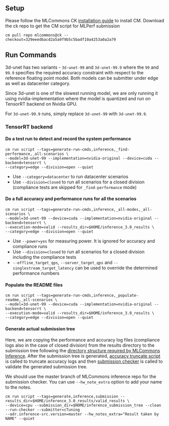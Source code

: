 ## Setup
Please follow the MLCommons CK [installation guide](https://github.com/mlcommons/ck/blob/master/docs/installation.md) to install CM.
Download the ck repo to get the CM script for MLPerf submission

```
cm pull repo mlcommons@ck --checkout=329eeedbacd2a5a9f9b5c5badf10a4253a0a2a79
```

## Run Commands

3d-unet has two variants - `3d-unet-99` and `3d-unet-99.9` where the `99` and `99.9` specifies the required accuracy constraint with respect to the reference floating point model. Both models can be submitter under edge as well as datacenter category.

Since 3d-unet is one of the slowest running model, we are only running it using nvidia-implementation where the model is quantized and run on TensorRT backend on Nvidia GPU.

For `3d-unet-99.9` runs, simply replace `3d-unet-99` with `3d-unet-99.9`.

### TensorRT backend

#### Do a test run to detect and record the system performance

```
cm run script --tags=generate-run-cmds,inference,_find-performance,_all-scenarios \
--model=3d-unet-99 --implementation=nvidia-original --device=cuda --backend=tensorrt \
--category=edge --division=open --quiet
```
* Use `--category=datacenter` to run datacenter scenarios
* Use `--division=closed` to run all scenarios for a closed division (compliance tests are skipped for `_find-performance` mode)

#### Do a full accuracy and performance runs for all the scenarios

```
cm run script --tags=generate-run-cmds,inference,_all-modes,_all-scenarios \
--model=3d-unet-99 --device=cuda --implementation=nvidia-original --backend=tensorrt \
--execution-mode=valid --results_dir=$HOME/inference_3.0_results \
--category=edge --division=open --quiet
```

* Use `--power=yes` for measuring power. It is ignored for accuracy and compliance runs
* Use `--division=closed` to run all scenarios for a closed division including the compliance tests
* `--offline_target_qps`, `--server_target_qps` and `--singlestream_target_latency` can be used to override the determined performance numbers

#### Populate the README files
```
cm run script --tags=generate-run-cmds,inference,_populate-readme,_all-scenarios \
--model=3d-unet-99 --device=cuda --implementation=nvidia-original --backend=tensorrt \
--execution-mode=valid --results_dir=$HOME/inference_3.0_results \
--category=edge --division=open --quiet
```

#### Generate actual submission tree

Here, we are copying the performance and accuracy log files (compliance logs also in the case of closed division) from the results directory to the submission tree following the [directory structure required by MLCommons Inference](https://github.com/mlcommons/policies/blob/master/submission_rules.adoc#inference-1). After the submission tree is generated, [accuracy truncate script](https://github.com/mlcommons/inference/blob/master/tools/submission/truncate_accuracy_log.py) is called to truncate accuracy logs and then [submission checker](https://github.com/mlcommons/inference/blob/master/tools/submission/submission_checker.py) is called to validate the generated submission tree.

We should use the master branch of MLCommons inference repo for the submission checker. You can use `--hw_note_extra` option to add your name to the notes.
```
cm run script --tags=generate,inference,submission --results_dir=$HOME/inference_3.0_results/valid_results \
--device=cpu --submission_dir=$HOME/inference_submission_tree --clean --run-checker --submitter=cTuning 
--adr.inference-src.version=master --hw_notes_extra="Result taken by NAME" --quiet
```
